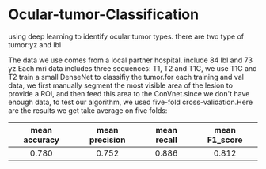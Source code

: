 # Ocular-tumor-Classification

using deep learning to identify ocular tumor types.
there are two type of tumor:yz and lbl

The data we use comes from a local partner hospital. include 84 lbl and 73 yz.Each mri data includes three sequences: T1, T2 and T1C, we use T1C and T2 train a small DenseNet to classifiy the tumor.for each training and val data, we first manually segment the most visible area of the lesion to provide a ROI, and then feed this area to the ConVnet.since we don't have enough data, to test our algorithm, we used five-fold cross-validation.Here are the results we get take average on five folds:

|mean accuracy|mean precision|mean recall|mean F1_score|
|:--:|:--:|:--:|:--:|
|0.780|0.752|0.886|0.812|
